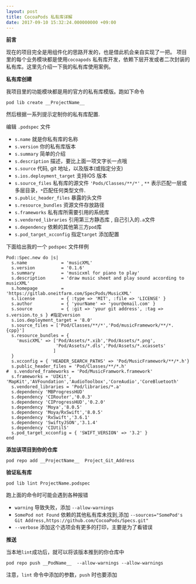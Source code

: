 ```yaml
---
layout: post
title: CocoaPods 私有库详解
date: 2017-09-10 15:32:24.000000000 +09:00
---
```


**前言**

现在的项目完全是用组件化的思路开发的，也是借此机会亲自实现了一把。
项目里的每个业务模块都是使用`cocoapods` 私有库开发，依赖下层开发或者二次封装的私有库。这里先介绍一下我的私有库使用案例。

**私有库创建**

我项目里的功能模块都是用的官方的私有库模版。跑如下命令

```
pod lib create __ProjectName__
```

然后根据一系列提示定制你的私有库配置.

编辑 `.podspec` 文件

* `s.name` 就是你私有库的名称
* `s.version` 你的私有库版本
* `s.summary` 简单的介绍
* `s.description` 描述，要比上面一项文字长一点哦
* `s.source` 代码, git 地址，以及版本(或指定分支)
* `s.ios.deployment_target` 支持iOS 版本
* `s.source_files` 私有库的源文件 `'Pods/Classes/**/*'` , `**` 表示匹配一层或多层目录，`*`匹配任何类型文件.
* `s.public_header_files` 暴露的头文件
* `s.resource_bundles` 资源文件存放路径
* `s.frameworks` 私有库所需要引用的系统库
* `s.vendored_libraries` 引用第三方静态库 , 自己引入的`.a`文件
* `s.dependency` 依赖的其他第三方`pod`库
* `s.pod_target_xcconfig` 指定`target` 添加配置

下面给出我的一个 `podspec` 文件样例

```
Pod::Spec.new do |s|
  s.name             = 'musicXML'
  s.version          = '0.1.6'
  s.summary          = 'musicxml for piano to play'
  s.description      = 'draw music sheet and play sound according to musicXML'
  s.homepage         = 'https://gitlab.oneitfarm.com/SpecPods/MusicXML'
  s.license          = { :type => 'MIT', :file => 'LICENSE' }
  s.author           = { 'yourName' => 'your@email.com' }
  s.source           = { :git => 'your git address', :tag => s.version.to_s } #指定version
  s.ios.deployment_target = '8.0'
  s.source_files = ['Pod/Classes/**/*','Pod/musicFramework/**/*.{cpp}']
  s.resource_bundles = {
    'musicXML' => ['Pod/Assets/*.xib','Pod/Assets/*.png',
                   'Pod/Assets/*.dls','Pod/Assets/*.xcassets'
                  ]
  }
  s.xcconfig = { 'HEADER_SEARCH_PATHS' => 'Pod/MusicFramework/**/*.h'}
  s.public_header_files = 'Pod/Classes/**/*.h'
#  s.vendored_frameworks = 'Pod/MusicFramwork.framework'
  s.frameworks = 'UIKit', 'MapKit','AVFoundation','AudioToolbox','CoreAudio','CoreBluetooth'
  s.vendored_libraries = 'Pod/libraries/*.a'
  s.dependency 'MBProgressHUD'
  s.dependency 'CIRouter','0.0.3'
  s.dependency 'CIProgressHUD','0.2.0'
  s.dependency 'Moya','8.0.5'
  s.dependency 'Moya/RxSwift','8.0.5'
  s.dependency 'RxSwift','3.6.1'
  s.dependency 'SwiftyJSON','3.1.4'
  s.dependency 'CIUtilS'
  s.pod_target_xcconfig = { 'SWIFT_VERSION' => '3.2' }
end
```

**添加该项目到你的仓库**

`pod repo add __ProjectName__  Project_Git_Address`

**验证私有库**

`pod lib lint ProjectName.podspec`

跑上面的命令时可能会遇到各种报错

* `warning` 导致失败，添加 `--allow-warnings` 
* `SomePod not Found` 依赖的其他私有库未找到,添加 `--sources="SomePod's Git Address,https://github.com/CocoaPods/Specs.git"`
* `--verbose` 添加这个选项会有更多的打印，主要是为了看错误


**推送**

当本地`lint`成功后，就可以将该版本推到的你仓库中

`pod repo push __PodName__  --allow-warnings --allow-warnings`

注意，`lint` 命令中添加的参数，`push` 时也要添加
